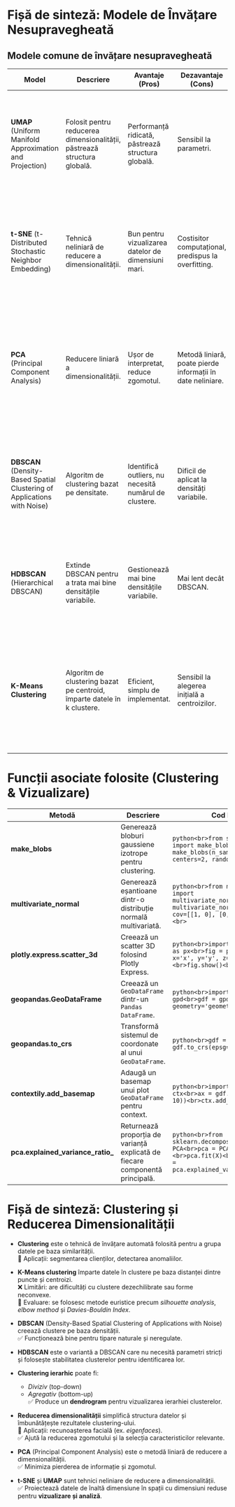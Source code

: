 # Fișă de sinteză: Modele de Învățare Nesupravegheată

## Modele comune de învățare nesupravegheată

| Model | Descriere | Avantaje (Pros) | Dezavantaje (Cons) | Aplicații comune | Hyperparametri cheie | Cod Python |
|---|---|---|---|---|---|---|
| **UMAP** (Uniform Manifold Approximation and Projection) | Folosit pentru reducerea dimensionalității, păstrează structura globală. | Performanță ridicată, păstrează structura globală. | Sensibil la parametri. | Vizualizare date, extragere de caracteristici. | - `n_neighbors`: dimensiunea vecinătății locale (default=15). <br> - `min_dist`: distanța minimă între puncte (default=0.1). <br> - `n_components`: dimensionalitatea embedding-ului (default=2). | ```python<br>from umap import UMAP<br><br>umap = UMAP(n_neighbors=15, min_dist=0.1, n_components=2)<br>``` |
| **t-SNE** (t-Distributed Stochastic Neighbor Embedding) | Tehnică neliniară de reducere a dimensionalității. | Bun pentru vizualizarea datelor de dimensiuni mari. | Costisitor computațional, predispus la overfitting. | Vizualizare date, detecție de anomalii. | - `n_components`: nr. dimensiuni output (default=2). <br> - `perplexity`: echilibru între aspecte locale și globale (default=30). <br> - `learning_rate`: pasul de învățare (default=200). | ```python<br>from sklearn.manifold import TSNE<br><br>tsne = TSNE(n_components=2, perplexity=30, learning_rate=200)<br>``` |
| **PCA** (Principal Component Analysis) | Reducere liniară a dimensionalității. | Ușor de interpretat, reduce zgomotul. | Metodă liniară, poate pierde informații în date neliniare. | Extragere de caracteristici, compresie. | - `n_components`: nr. de componente păstrate (default=2). <br> - `whiten`: scalează componentele (default=False). <br> - `svd_solver`: algoritmul folosit pentru decompoziție (default='auto'). | ```python<br>from sklearn.decomposition import PCA<br><br>pca = PCA(n_components=2)<br>``` |
| **DBSCAN** (Density-Based Spatial Clustering of Applications with Noise) | Algoritm de clustering bazat pe densitate. | Identifică outliers, nu necesită numărul de clustere. | Dificil de aplicat la densități variabile. | Detecție anomalii, clustering spațial. | - `eps`: distanța maximă între două puncte pentru a fi considerate vecine (default=0.5). <br> - `min_samples`: nr. minim de puncte pentru a forma un cluster (default=5). | ```python<br>from sklearn.cluster import DBSCAN<br><br>dbscan = DBSCAN(eps=0.5, min_samples=5)<br>``` |
| **HDBSCAN** (Hierarchical DBSCAN) | Extinde DBSCAN pentru a trata mai bine densitățile variabile. | Gestionează mai bine densitățile variabile. | Mai lent decât DBSCAN. | Seturi de date mari, clustering complex. | - `min_cluster_size`: dimensiunea minimă a clusterelor (default=5). <br> - `min_samples`: nr. minim de puncte pentru un cluster (default=10). | ```python<br>import hdbscan<br><br>clusterer = hdbscan.HDBSCAN(min_cluster_size=5)<br>``` |
| **K-Means Clustering** | Algoritm de clustering bazat pe centroid, împarte datele în k clustere. | Eficient, simplu de implementat. | Sensibil la alegerea inițială a centroizilor. | Segmentare clienți, recunoaștere tipare. | - `n_clusters`: numărul de clustere (default=8). <br> - `init`: metoda de inițializare a centroizilor (`k-means++`, `random`, default=`k-means++`). <br> - `n_init`: nr. de reporniri cu centroizi diferiți (default=10). | ```python<br>from sklearn.cluster import KMeans<br><br>kmeans = KMeans(n_clusters=3)<br>``` |

# Funcții asociate folosite (Clustering & Vizualizare)

| Metodă | Descriere | Cod Python |
|---|---|---|
| **make_blobs** | Generează bloburi gaussiene izotrope pentru clustering. | ```python<br>from sklearn.datasets import make_blobs<br>X, y = make_blobs(n_samples=100, centers=2, random_state=42)<br>``` |
| **multivariate_normal** | Generează eșantioane dintr-o distribuție normală multivariată. | ```python<br>from numpy.random import multivariate_normal<br>samples = multivariate_normal(mean=[0, 0], cov=[[1, 0], [0, 1]], size=100)<br>``` |
| **plotly.express.scatter_3d** | Creează un scatter 3D folosind Plotly Express. | ```python<br>import plotly.express as px<br>fig = px.scatter_3d(df, x='x', y='y', z='z')<br>fig.show()<br>``` |
| **geopandas.GeoDataFrame** | Creează un `GeoDataFrame` dintr-un `Pandas DataFrame`. | ```python<br>import geopandas as gpd<br>gdf = gpd.GeoDataFrame(df, geometry='geometry')<br>``` |
| **geopandas.to_crs** | Transformă sistemul de coordonate al unui `GeoDataFrame`. | ```python<br>gdf = gdf.to_crs(epsg=3857)<br>``` |
| **contextily.add_basemap** | Adaugă un basemap unui plot `GeoDataFrame` pentru context. | ```python<br>import contextily as ctx<br>ax = gdf.plot(figsize=(10, 10))<br>ctx.add_basemap(ax)<br>``` |
| **pca.explained_variance_ratio_** | Returnează proporția de varianță explicată de fiecare componentă principală. | ```python<br>from sklearn.decomposition import PCA<br>pca = PCA(n_components=2)<br>pca.fit(X)<br>variance_ratio = pca.explained_variance_ratio_<br>``` |


# Fișă de sinteză: Clustering și Reducerea Dimensionalității

- **Clustering** este o tehnică de învățare automată folosită pentru a grupa datele pe baza similarității.  
  🔹 Aplicații: segmentarea clienților, detectarea anomaliilor.

- **K-Means clustering** împarte datele în clustere pe baza distanței dintre puncte și centroizi.  
  ❌ Limitări: are dificultăți cu clustere dezechilibrate sau forme neconvexe.  
  🔹 Evaluare: se folosesc metode euristice precum *silhouette analysis*, *elbow method* și *Davies-Bouldin Index*.

- **DBSCAN** (Density-Based Spatial Clustering of Applications with Noise) creează clustere pe baza densității.  
  ✅ Funcționează bine pentru tipare naturale și neregulate.  

- **HDBSCAN** este o variantă a DBSCAN care nu necesită parametri stricți și folosește stabilitatea clusterelor pentru identificarea lor.  

- **Clustering ierarhic** poate fi:  
  - *Diviziv* (top-down)  
  - *Agregativ* (bottom-up)  
  ✅ Produce un **dendrogram** pentru vizualizarea ierarhiei clusterelor.

- **Reducerea dimensionalității** simplifică structura datelor și îmbunătățește rezultatele clustering-ului.  
  🔹 Aplicații: recunoașterea facială (ex. *eigenfaces*).  
  ✅ Ajută la reducerea zgomotului și la selecția caracteristicilor relevante.  

- **PCA** (Principal Component Analysis) este o metodă liniară de reducere a dimensionalității.  
  ✅ Minimiza pierderea de informație și zgomotul.

- **t-SNE** și **UMAP** sunt tehnici neliniare de reducere a dimensionalității.  
  ✅ Proiectează datele de înaltă dimensiune în spații cu dimensiuni reduse pentru **vizualizare și analiză**.
